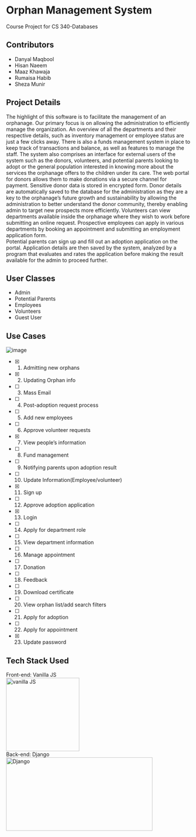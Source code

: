 # Orphan Management System 
Course Project for CS 340-Databases


## Contributors
- Danyal Maqbool 
- Hisan Naeem
- Maaz Khawaja 
- Rumaisa Habib
- Sheza Munir 

## Project Details 
The highlight of this software is to facilitate the management of an orphanage. Our primary focus is on allowing the administration to efficiently manage the organization. An overview of all the departments and their respective details, such as inventory management or employee status are just a few clicks away. There is also a funds management system in place to keep track of transactions and balance, as well as features to manage the staff.
	The system also comprises an interface for external users of the system such as the donors, volunteers, and potential parents looking to adopt or the general population interested in knowing more about the services the orphanage offers to the children under its care.
The web portal for donors allows them to make donations via a secure channel for payment. Sensitive donor data is stored in encrypted form. Donor details are automatically saved to the database for the administration as they are a key to the orphanage’s future growth and sustainability by allowing the administration to better understand the donor community, thereby enabling admin to target new prospects more efficiently.
Volunteers can view departments available inside the orphanage where they wish to work before submitting an online request.
Prospective employees can apply in various departments by booking an appointment and submitting an employment application form.  
Potential parents can sign up and fill out an adoption application on the portal. Application details are then saved by the system, analyzed by a program that evaluates and rates the application before making the result available for the admin to proceed further.


## User Classes
- Admin 
- Potential Parents
- Employees
- Volunteers
- Guest User

## Use Cases
![image](https://user-images.githubusercontent.com/68891347/141086106-ba5e4311-298b-48b0-861c-b27f68d3ae60.png)

- [x] 1. Admitting new orphans
- [x] 2. Updating Orphan info
- [ ] 3. Mass Email
- [ ] 4. Post-adoption request process
- [ ] 5. Add new employees
- [ ] 6. Approve volunteer requests
- [x] 7. View people’s information 
- [ ] 8. Fund management
- [ ] 9. Notifying parents upon adoption result
- [ ] 10. Update Information(Employee/volunteer)
- [x] 11. Sign up
- [ ] 12. Approve adoption application 
- [x] 13. Login
- [ ] 14. Apply for department role
- [ ] 15. View department information
- [ ] 16. Manage appointment
- [ ] 17. Donation
- [ ] 18. Feedback
- [ ] 19. Download certificate
- [ ] 20. View orphan list/add search filters
- [ ] 21. Apply for adoption 
- [ ] 22. Apply for appointment
- [x] 23. Update password

## Tech Stack Used
Front-end: Vanilla JS <br>
<img src="https://raw.githubusercontent.com/gilbarbara/logos/master/logos/javascript.svg" alt="vanilla JS" width=200 height=200> <br>
Back-end: Django <br>
<img src="https://static.djangoproject.com/img/logos/django-logo-negative.png" alt="Django" width=400 height=200> <br> 
